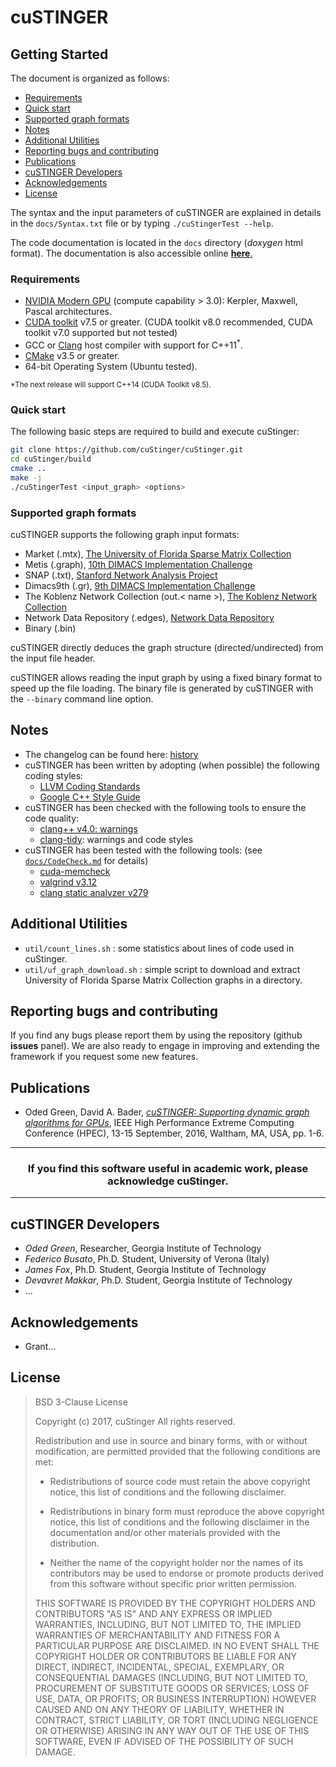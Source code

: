 # cuSTINGER #

## Getting Started ##

The document is organized as follows:

* [Requirements](#user-content-Requirements)
* [Quick start](#user-content-Quick-start)
* [Supported graph formats](#user-content-Supported-graph-formats)
* [Notes](#user-content-Notes)
* [Additional Utilities]()
* [Reporting bugs and contributing]()
* [Publications]()
* [cuSTINGER Developers]()
* [Acknowledgements]()
* [License]()

The syntax and the input parameters of cuSTINGER are explained in details in the
 `docs/Syntax.txt` file or by typing `./cuStingerTest --help`.

The code documentation is located in the `docs` directory
(*doxygen* html format).
The documentation is also accessible online
[**here**.](https://federicounivr.github.io/cuStinger/)

### Requirements ###

* [NVIDIA Modern GPU](https://developer.nvidia.com/cuda-gpus) (compute capability > 3.0): Kerpler, Maxwell, Pascal architectures.
* [CUDA toolkit](https://developer.nvidia.com/cuda-toolkit) v7.5 or greater. (CUDA toolkit v8.0 recommended, CUDA toolkit v7.0 supported but not tested)
* GCC or [Clang](https://clang.llvm.org) host compiler with support for C++11<sup>*</sup>.
* [CMake](https://cmake.org) v3.5 or greater.
* 64-bit Operating System (Ubuntu tested).

<sup>*The next release will support C++14 (CUDA Toolkit v8.5). </sup>

### Quick start ###

The following basic steps are required to build and execute cuStinger:
```bash
git clone https://github.com/cuStinger/cuStinger.git
cd cuStinger/build
cmake ..
make -j
./cuStingerTest <input_graph> <options>
```

### Supported graph formats ###

cuSTINGER supports the following graph input formats:

* Market (.mtx), [The University of Florida Sparse Matrix Collection](http://www.cise.ufl.edu/research/sparse/matrices/)
* Metis (.graph), [10th DIMACS Implementation Challenge](http://www.cc.gatech.edu/dimacs10/)
* SNAP (.txt), [Stanford Network Analysis Project](http://snap.stanford.edu/)
* Dimacs9th (.gr), [9th DIMACS Implementation Challenge](http://www.dis.uniroma1.it/challenge9/)
* The Koblenz Network Collection (out.< name >), [The Koblenz Network Collection](http://konect.uni-koblenz.de/)
* Network Data Repository (.edges), [Network Data Repository](http://networkrepository.com/index.php)
* Binary (.bin)

cuSTINGER directly deduces the graph structure (directed/undirected) from the input file header.

cuSTINGER allows reading the input graph by using a fixed binary format to speed up the file loading.
The binary file is generated by cuSTINGER with the `--binary` command line option.

## Notes ##

* The changelog can be found here: [history](https://federicounivr.github.io/cuStinger/html_dev/md_docs_History.html)
* cuSTINGER has been written by adopting (when possible) the following coding styles:
    * [LLVM Coding Standards](http://llvm.org/docs/CodingStandards.html)
    * [Google C++ Style Guide](https://google.github.io/styleguide/cppguide.html)
* cuSTINGER has been checked with the following tools to ensure the code quality:
    * [clang++ v4.0: warnings](https://clang.llvm.org/docs/DiagnosticsReference.html)
    * [clang-tidy](http://clang.llvm.org/extra/clang-tidy/): warnings and code styles
* cuSTINGER has been tested with the following tools: (see [`docs/CodeCheck.md`](https://federicounivr.github.io/cuStinger/html_dev/md_docs_CodeCheck.html) for details)
    * [cuda-memcheck](http://docs.nvidia.com/cuda/cuda-memcheck/)
    * [valgrind v3.12](http://valgrind.org/)
    * [clang static analyzer v279](https://clang-analyzer.llvm.org/)

## Additional Utilities ##

* `util/count_lines.sh` : some statistics about lines of code used in cuStinger.
* `util/uf_graph_download.sh` : simple script to download and extract University of Florida Sparse Matrix Collection graphs in a directory.

## Reporting bugs and contributing ##

If you find any bugs please report them by using the repository (github **issues** panel).
We are also ready to engage in improving and extending the framework if you request some new features.

## Publications ##

* Oded Green, David A. Bader, [*cuSTINGER: Supporting dynamic graph algorithms for GPUs*](https://www.researchgate.net/publication/308174457_cuSTINGER_Supporting_dynamic_graph_algorithms_for_GPUs), IEEE High Performance Extreme Computing Conference (HPEC), 13-15 September, 2016, Waltham, MA, USA, pp. 1-6.


---
### <center>If you find this software useful in academic work, please acknowledge cuStinger. </center> ###
***

## cuSTINGER Developers ##

* *Oded Green*, Researcher, Georgia Institute of Technology
* *Federico Busato*, Ph.D. Student, University of Verona (Italy)
* *James Fox*, Ph.D. Student, Georgia Institute of Technology
* *Devavret Makkar*, Ph.D. Student, Georgia Institute of Technology
* ...

## Acknowledgements ##

* Grant...

## License ##

> BSD 3-Clause License
>
> Copyright (c) 2017, cuStinger
> All rights reserved.
>
> Redistribution and use in source and binary forms, with or without
> modification, are permitted provided that the following conditions are met:
>
> * Redistributions of source code must retain the above copyright notice, this
>   list of conditions and the following disclaimer.
>
> * Redistributions in binary form must reproduce the above copyright notice,
>   this list of conditions and the following disclaimer in the documentation
>   and/or other materials provided with the distribution.
>
> * Neither the name of the copyright holder nor the names of its
>   contributors may be used to endorse or promote products derived from
>   this software without specific prior written permission.
>
> THIS SOFTWARE IS PROVIDED BY THE COPYRIGHT HOLDERS AND CONTRIBUTORS "AS IS"
> AND ANY EXPRESS OR IMPLIED WARRANTIES, INCLUDING, BUT NOT LIMITED TO, THE
> IMPLIED WARRANTIES OF MERCHANTABILITY AND FITNESS FOR A PARTICULAR PURPOSE ARE
> DISCLAIMED. IN NO EVENT SHALL THE COPYRIGHT HOLDER OR CONTRIBUTORS BE LIABLE
> FOR ANY DIRECT, INDIRECT, INCIDENTAL, SPECIAL, EXEMPLARY, OR CONSEQUENTIAL
> DAMAGES (INCLUDING, BUT NOT LIMITED TO, PROCUREMENT OF SUBSTITUTE GOODS OR
> SERVICES; LOSS OF USE, DATA, OR PROFITS; OR BUSINESS INTERRUPTION) HOWEVER
> CAUSED AND ON ANY THEORY OF LIABILITY, WHETHER IN CONTRACT, STRICT LIABILITY,
> OR TORT (INCLUDING NEGLIGENCE OR OTHERWISE) ARISING IN ANY WAY OUT OF THE USE
> OF THIS SOFTWARE, EVEN IF ADVISED OF THE POSSIBILITY OF SUCH DAMAGE.

